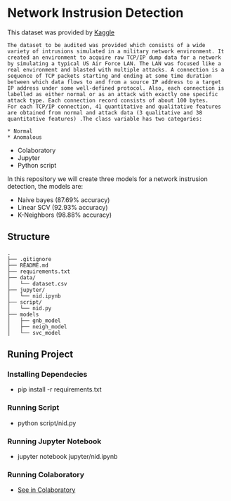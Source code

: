 # Network Instrusion Detection

This dataset was provided by [Kaggle](https://www.kaggle.com/sampadab17/network-intrusion-detection)

```
The dataset to be audited was provided which consists of a wide variety of intrusions simulated in a military network environment. It created an environment to acquire raw TCP/IP dump data for a network by simulating a typical US Air Force LAN. The LAN was focused like a real environment and blasted with multiple attacks. A connection is a sequence of TCP packets starting and ending at some time duration between which data flows to and from a source IP address to a target IP address under some well-defined protocol. Also, each connection is labelled as either normal or as an attack with exactly one specific attack type. Each connection record consists of about 100 bytes.
For each TCP/IP connection, 41 quantitative and qualitative features are obtained from normal and attack data (3 qualitative and 38 quantitative features) .The class variable has two categories:

* Normal
* Anomalous

```

* Colaboratory
* Jupyter
* Python script

In this repository we will create three models for a network instrusion detection, the models are:

* Naive bayes (87.69% accuracy)
* Linear SCV (92.93% accuracy)
* K-Neighbors (98.88% accuracy)

## Structure

```
.
├── .gitignore 
├── README.md
├── requirements.txt
├── data/
│   └── dataset.csv
├── jupyter/
│   └── nid.ipynb
├── script/
│   └── nid.py
├── models
│   ├── gnb_model
│   ├── neigh_model
│   └── svc_model
```

## Runing Project

### Installing Dependecies

* pip install -r requirements.txt

### Running Script

* python script/nid.py

### Running Jupyter Notebook

* jupyter notebook jupyter/nid.ipynb

### Running Colaboratory

* [See in Colaboratory](https://colab.research.google.com/drive/1omTEYcbPcWe46uSGH1YlXHAN-4aw63xL?usp=sharing)